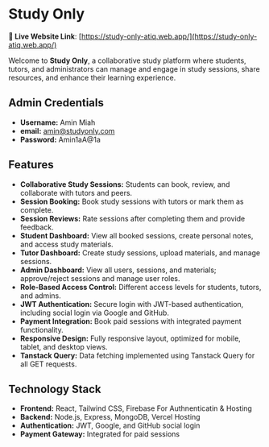# Study Only
**📍 Live Website Link**: [https://study-only-atiq.web.app/](https://study-only-atiq.web.app/)  

Welcome to **Study Only**, a collaborative study platform where students, tutors, and administrators can manage and engage in study sessions, share resources, and enhance their learning experience.

## Admin Credentials
- **Username:** Amin Miah
- **email:** amin@studyonly.com
- **Password:** Amin1aA@1a

## Features
- **Collaborative Study Sessions:** Students can book, review, and collaborate with tutors and peers.
- **Session Booking:** Book study sessions with tutors or mark them as complete.
- **Session Reviews:** Rate sessions after completing them and provide feedback.
- **Student Dashboard:** View all booked sessions, create personal notes, and access study materials.
- **Tutor Dashboard:** Create study sessions, upload materials, and manage sessions.
- **Admin Dashboard:** View all users, sessions, and materials; approve/reject sessions and manage user roles.
- **Role-Based Access Control:** Different access levels for students, tutors, and admins.
- **JWT Authentication:** Secure login with JWT-based authentication, including social login via Google and GitHub.
- **Payment Integration:** Book paid sessions with integrated payment functionality.
- **Responsive Design:** Fully responsive layout, optimized for mobile, tablet, and desktop views.
- **Tanstack Query:** Data fetching implemented using Tanstack Query for all GET requests.

## Technology Stack
- **Frontend:** React, Tailwind CSS, Firebase For Authnenticatin & Hosting
- **Backend:** Node.js, Express, MongoDB, Vercel Hosting
- **Authentication:** JWT, Google, and GitHub social login
- **Payment Gateway:** Integrated for paid sessions


